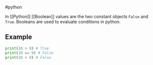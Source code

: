 #python

In [[Python]] [[Boolean]] values are the two constant objects `False` and `True`. Booleans are used to evaluate conditions in python.

## Example

```python
print(10 > 9) # True
print(10 == 9) # False
print(10 < 9) # False
```